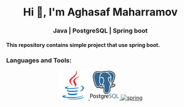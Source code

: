 <h1 align="center">Hi 👋, I'm Aghasaf Maharramov</h1>
<h3 align="center"> Java | PostgreSQL | Spring boot </h3>
<h4> This repository contains simple project that use spring boot. </h4>
<h3 align="left">Languages and Tools:</h3>
<p align="center"> 
        <a href="https://www.java.com/en/" target="_blank" rel="noreferrer">
          <img src="https://raw.githubusercontent.com/devicons/devicon/master/icons/java/java-original.svg" alt="java" width="80" height="80"/>
        </a>
        <a href="https://www.postgresql.org" target="_blank" rel="noreferrer">
          <img src="https://raw.githubusercontent.com/devicons/devicon/master/icons/postgresql/postgresql-original-wordmark.svg" alt="postgresql" width="80" height="80"/>
        </a>
        <a href="https://spring.io/" target="_blank" rel="noreferrer">
          <img src="https://www.vectorlogo.zone/logos/springio/springio-icon.svg" alt="spring" width="80" height="80"/>
        </a>
</p>
